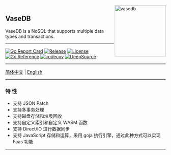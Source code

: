 

<img align="right" src="https://img.ibyte.me/uxwew6.png" alt="vasedb" width="160" height="160" />

## VaseDB

VaseDB is a NoSQL that supports multiple data types and transactions.

---

[![Go Report Card](https://goreportcard.com/badge/github.com/auula/vasedb)](https://goreportcard.com/report/github.com/auula/vasedb)
[![Release](https://img.shields.io/github/v/release/auula/kalasa.svg?style=flat-square)](https://github.com/auula/vasedb)
[![License](https://img.shields.io/badge/license-Apache%202-blue)](github.com/auula/vasedb/blob/master/LICENSE)
[![Go Reference](https://pkg.go.dev/badge/github.com/auula/vasedb.svg)](https://pkg.go.dev/github.com/auula/vasedb)
[![codecov](https://codecov.io/gh/auula/vasedb/branch/main/graph/badge.svg?token=ekQ3KzyXtm)](https://codecov.io/gh/auula/vasedb)
[![DeepSource](https://deepsource.io/gh/auula/vasedb.svg/?label=active+issues&token=rdl-7kKKCfR0F8b0dojJd50U)](https://deepsource.io/gh/auula/vasedb/?ref=repository-badge)

---

[简体中文](#) | [English](#)

---

### 特 性

- 支持 JSON Patch
- 支持多事务处理
- 支持磁盘存储和垃圾回收
- 支持自定义索引和自定义 WASM 函数
- 支持 Direct/IO 进行数据同步
- 支持 JavaScript 存储和运算，采用 goja 执行引擎，通过此种方式可以实现 Faas 功能

---



